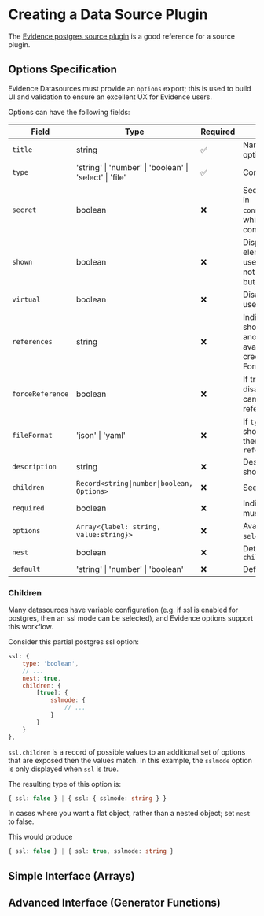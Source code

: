 # Creating a Data Source Plugin

The [Evidence postgres source plugin](https://github.com/evidence-dev/evidence/tree/main/packages/postgres) is a good
reference for a source plugin.

## Options Specification

Evidence Datasources must provide an `options` export; this is used to
build UI and validation to ensure an excellent UX for Evidence users.

Options can have the following fields:

| Field            | Type                                                    | Required | Description                                                                                                                                                                                         |
|------------------|---------------------------------------------------------|----------|-----------------------------------------------------------------------------------------------------------------------------------------------------------------------------------------------------|
| `title`          | string                                                  | ✅        | Name or Title of the option                                                                                                                                                                         |
| `type`           | 'string' \| 'number' \| 'boolean' \| 'select' \| 'file' | ✅        | Control to show                                                                                                                                                                                     |
| `secret`         | boolean                                                 | ❌        | Secret values are placed in `connection.options.yaml`, which is not source controlled                                                                                                               |
| `shown`          | boolean                                                 | ❌        | Displays value in UI elements (e.g. for usernames, that should not be source controlled but are not "secret")                                                                                       |
| `virtual`        | boolean                                                 | ❌        | Disables saving a field, useful for credential files                                                                                                                                                |
| `references`     | string                                                  | ❌        | Indicates that the field should get its value from another field if it is available, useful for credential files. Formatted as a [json path](https://www.npmjs.com/package/@astronautlabs/jsonpath) |
| `forceReference` | boolean                                                 | ❌        | If true, the input is disabled and the value can only come from a reference                                                                                                                         |
| `fileFormat`     | 'json' \| 'yaml'                                        | ❌        | If `type` is `file`, set how it should be parsed. It will then be available to `references`                                                                                                         |
| `description`    | string                                                  | ❌        | Description of the option, shown as a hint in UI                                                                                                                                                    |
| `children`       | `Record<string\|number\|boolean, Options>`              | ❌        | See [children](#children)                                                                                                                                                                           |
| `required`       | boolean                                                 | ❌        | Indicates that the user must provide this option                                                                                                                                                    |
| `options`        | `Array<{label: string, value:string}>`                  | ❌        | Available options for `select` type                                                                                                                                                                 |
| `nest`           | boolean                                                 | ❌        | Determines behavior of `children`                                                                                                                                                                   |
| `default`        | 'string' \| 'number' \| 'boolean'                       | ❌        | Default Value                                                                                                                                                                                       |

### Children

Many datasources have variable configuration (e.g. if ssl is enabled for postgres, then an ssl mode can be selected), and Evidence
options support this workflow.

Consider this partial postgres ssl option:

```javascript
ssl: {
    type: 'boolean',
    // ...
    nest: true,
    children: {
        [true]: {
            sslmode: {
                // ...
            }
        }
    }
},
```

`ssl.children` is a record of possible values to an additional set of options that are exposed then the values match.
In this example, the `sslmode` option is only displayed when `ssl` is true.

The resulting type of this option is:
```typescript
{ ssl: false } | { ssl: { sslmode: string } }
```

In cases where you want a flat object, rather than a nested object; set `nest` to false.

This would produce

```typescript
{ ssl: false } | { ssl: true, sslmode: string }
```





## Simple Interface (Arrays)

## Advanced Interface (Generator Functions)

